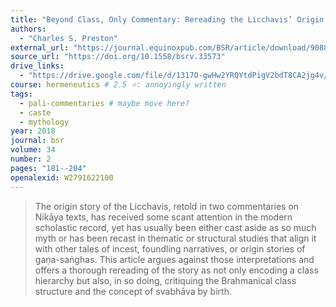 ```yaml
---
title: "Beyond Class, Only Commentary: Rereading the Licchavis’ Origin Story in Buddhist Contexts"
authors:
  - "Charles S. Preston"
external_url: "https://journal.equinoxpub.com/BSR/article/download/9088/10561/11820"
source_url: "https://doi.org/10.1558/bsrv.33573"
drive_links:
  - "https://drive.google.com/file/d/1317O-gwHw2YRQYtdPigV2bdT8CA2jg4v/view?usp=drivesdk"
course: hermeneutics # 2.5 ⭐: annoyingly written
tags:
  - pali-commentaries # maybe move here?
  - caste
  - mythology
year: 2018
journal: bsr
volume: 34
number: 2
pages: "181--204"
openalexid: W2791622100
---
```


> The origin story of the Licchavis, retold in two commentaries on Nikāya texts, has received some scant attention in the modern scholastic record, yet has usually been either cast aside as so much myth or has been recast in thematic or structural studies that align it with other tales of incest, foundling narratives, or origin stories of gaṇa-saṅghas.
> This article argues against those interpretations and offers a thorough rereading of the story as not only encoding a class hierarchy but also, in so doing, critiquing the Brahmanical class structure and the concept of svabhāva by birth.
